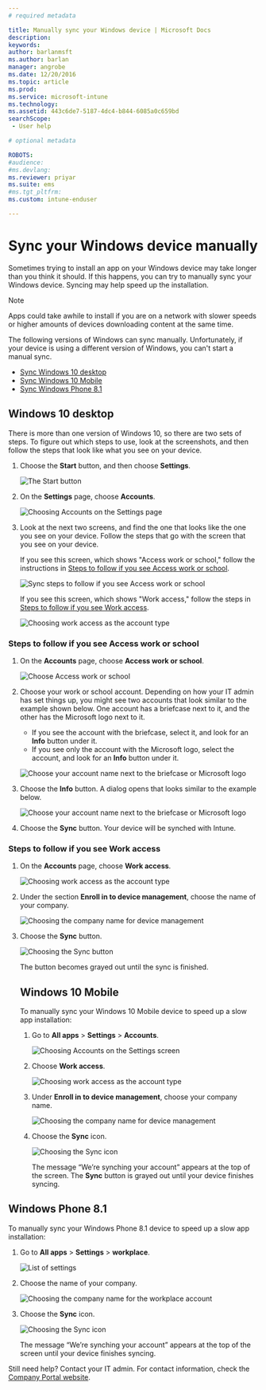 ```yaml
---
# required metadata

title: Manually sync your Windows device | Microsoft Docs
description:
keywords:
author: barlanmsft
ms.author: barlan
manager: angrobe
ms.date: 12/20/2016
ms.topic: article
ms.prod:
ms.service: microsoft-intune
ms.technology:
ms.assetid: 443c6de7-5187-4dc4-b844-6085a0c659bdsearchScope: - User help

# optional metadata

ROBOTS:  
#audience:
#ms.devlang:
ms.reviewer: priyar
ms.suite: ems
#ms.tgt_pltfrm:
ms.custom: intune-enduser

---
```


# Sync your Windows device manually

Sometimes trying to install an app on your Windows device may take longer than you think it should. If this happens, you can try to manually sync your Windows device. Syncing may help speed up the installation.

> [!Note]
> Apps could take awhile to install if you are on a network with slower speeds or higher amounts of devices downloading content at the same time.

The following versions of Windows can sync manually. Unfortunately, if your device is using a different version of Windows, you can't start a manual sync.

* [Sync Windows 10 desktop](#windows-10-desktop)
* [Sync Windows 10 Mobile](#windows-10-mobile)
* [Sync Windows Phone 8.1](#windows-phone-81)

## Windows 10 desktop
There is more than one version of Windows 10, so there are two sets of steps. To figure out which steps to use, look at the screenshots, and then follow the steps that look like what you see on your device.

1. Choose the **Start** button, and then choose **Settings**.

    ![The Start button](./media/win10pc-sync-1-start-button.png)

2. On the **Settings** page, choose **Accounts**.

    ![Choosing Accounts on the Settings page](./media/win10pc-sync-2-settings-accounts.png)

3. Look at the next two screens, and find the one that looks like the one you see on your device. Follow the steps that go with the screen that you see on your device.

	If you see this screen, which shows "Access work or school," follow the instructions in [Steps to follow if you see Access work or school](#steps-to-follow-if-you-see-access-work-or-school).

	![Sync steps to follow if you see Access work or school](./media/w10-enroll-rs1-connect-to-work-or-school.png)

	If you see this screen, which shows "Work access," follow the steps in [Steps to follow if you see Work access](#steps-to-follow-if-you-see-work-access).

	![Choosing work access as the account type](./media/win10pc-sync-3-work-access.png)

### Steps to follow if you see Access work or school

1. On the **Accounts** page, choose **Access work or school**.

    ![Choose Access work or school](./media/w10-enroll-rs1-connect-to-work-or-school.png)

2. Choose your work or school account. Depending on how your IT admin has set things up, you might see two accounts that look similar to the example shown below. One account has a briefcase next to it, and the other has the Microsoft logo next to it.

	- If you see the account with the briefcase, select it, and look for an **Info** button under it.
	- If you see only the account with the Microsoft logo, select the account, and look for an **Info** button under it.

    ![Choose your account name next to the briefcase or Microsoft logo](./media/win10pc-rs1-sync-info-button.png)

3. Choose the **Info** button. A dialog opens that looks similar to the example below.

    ![Choose your account name next to the briefcase or Microsoft logo](./media/win10pc-rs1-sync-button.png)

4. Choose the **Sync** button. Your device will be synched with Intune.

### Steps to follow if you see Work access

1. On the **Accounts** page, choose **Work access**.

    ![Choosing work access as the account type](./media/win10pc-sync-3-work-access.png)

2. Under the section **Enroll in to device management**, choose the name of your company.

    ![Choosing the company name for device management](./media/win10pc-sync-4-tap-com-name.png)

3. Choose the **Sync** button.

    ![Choosing the Sync button](./media/win10pc-sync-5-tap-sync.png)

   The button becomes grayed out until the sync is finished.

   ## Windows 10 Mobile
   To manually sync your Windows 10 Mobile device to speed up a slow app installation:

   1. Go to **All apps** > **Settings** > **Accounts**.

       ![Choosing Accounts on the Settings screen](./media/win10m-sync-1-settings-accounts.png)

   2. Choose **Work access**.

       ![Choosing work access as the account type](./media/win10m-sync-2-work-access.png)

   3. Under **Enroll in to device management**, choose your company name.

       ![Choosing the company name for device management](./media/win10m-sync-3-tap-comp-name.png)

   4. Choose the **Sync** icon.

       ![Choosing the Sync icon](./media/win10m-sync-4-tap-sync.png)

       The message “We’re synching your account” appears at the top of the screen. The **Sync** button is grayed out until your device finishes syncing.

## Windows Phone 8.1
To manually sync your Windows Phone 8.1 device to speed up a slow app installation:

1. Go to **All apps** > **Settings** > **workplace**.

    ![List of settings](./media/wp81-1-sync-settings-workplace.png)

2. Choose the name of your company.

    ![Choosing the company name for the workplace account](./media/wp81-2-sync-tap-compname.png)

3. Choose the **Sync** icon.

    ![Choosing the Sync icon](./media/wp81-3-sync-tap-sync-button.png)

   The message “We’re synching your account” appears at the top of the screen until your device finishes syncing.

Still need help? Contact your IT admin. For contact information, check the [Company Portal website](http://portal.manage.microsoft.com).
